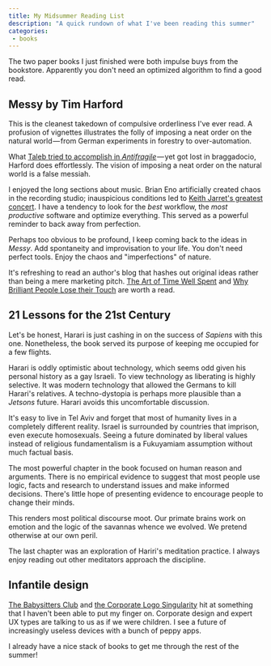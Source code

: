 ```yaml
---
title: My Midsummer Reading List 
description: "A quick rundown of what I've been reading this summer" 
categories: 
 - books 
--- 
```


The two paper books I just finished were both impulse buys from the bookstore. Apparently you don't need an optimized algorithm to find a good read. 

## Messy by Tim Harford 

This is the cleanest takedown of compulsive orderliness I've ever read. A profusion of vignettes illustrates the folly of imposing a neat order on the natural world&#x200A;—&#x200A;from German experiments in forestry to over-automation. 

What [Taleb tried to accomplish in *Antifragile*][tal]&#x200A;—&#x200A;yet got lost in braggadocio, Harford does effortlessly. The vision of imposing a neat order on the natural world is a false messiah. 

I enjoyed the long sections about music. Brian Eno artificially created chaos in the recording studio;  inauspicious conditions led to [Keith Jarret's greatest concert][kln]. I have a tendency to look for the *best* workflow, the *most productive* software and optimize everything. This served as a powerful reminder to back away from perfection. 

Perhaps too obvious to be profound, I keep coming back to the ideas in *Messy*. Add spontaneity and improvisation to your life. You don't need perfect tools. Enjoy the chaos and "imperfections" of nature. 

It's refreshing to read an author's blog that hashes out original ideas rather than being a mere marketing pitch. [The Art of Time Well Spent][tws] and [Why Brilliant People Lose their Touch][blt] are  worth a read. 

## 21 Lessons for the 21st Century

Let's be honest, Harari is just cashing in on the success of *Sapiens* with this one. Nonetheless, the book served its purpose of keeping me occupied for a few flights. 

Harari is oddly optimistic about technology, which seems odd given his personal history as a gay Israeli. To view technology as liberating is highly selective. It was modern technology that allowed the Germans to kill Harari's relatives. A techno-dystopia is perhaps more plausible than a *Jetsons* future. Harari avoids this uncomfortable discussion.  

It's easy to live in Tel Aviv and forget that most of humanity lives in a completely different reality. Israel is surrounded by countries that imprison, even execute homosexuals. Seeing a future dominated by liberal values instead of religious fundamentalism is a Fukuyamiam assumption without much factual basis. 

The most powerful chapter in the book focused on human reason and arguments. There is no empirical evidence to suggest that most people use logic, facts and research to understand issues and make informed decisions. There's little hope of presenting evidence to encourage people to change their minds. 

This renders most political discourse moot. Our primate brains work on emotion and the logic of the savannas whence we evolved. We pretend otherwise at our own peril. 

The last chapter was an exploration of Hariri's meditation practice. I always enjoy reading out other meditators approach the discipline. 

## Infantile design 

[The Babysitters Club][tbs] and [the Corporate Logo Singularity][cls] hit at something that I haven't been able to put my finger on. Corporate design and expert UX types are talking to us as if we were children. I see a future of increasingly useless devices with a bunch of peppy apps. 

I already have a nice stack of books to get me through the rest of the summer!

[tal]: /blog/antifragility-over-talebism "Antifragility Yes, Talab Not So Much"
[kln]: https://www.youtube.com/watch?v=T_IW1wLZhzE "The Köln Concert" 
[tws]: http://timharford.com/2019/05/the-art-of-time-well-spent/ "The Art of Time Well Spent" 
[blt]: http://timharford.com/2019/06/why-brilliant-people-lose-their-touch/ "Why Brilliant People Lose their Touch" 
[tbs]: https://reallifemag.com/the-babysitters-club/ "The Babysitters Club"
[cls]: https://thebaffler.com/latest/the-corporate-logo-singularity-hawley "The Corporate Logo Singularity"